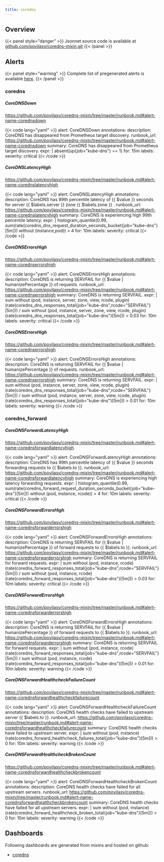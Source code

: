 ```yaml
---
title: coredns
---
```


## Overview



{{< panel style="danger" >}}
Jsonnet source code is available at [github.com/povilasv/coredns-mixin.git](https://github.com/povilasv/coredns-mixin.git)
{{< /panel >}}

## Alerts

{{< panel style="warning" >}}
Complete list of pregenerated alerts is available [here](https://github.com/observeproject/sites/blob/main/assets/coredns/alerts.yaml).
{{< /panel >}}

### coredns

##### CoreDNSDown
https://github.com/povilasv/coredns-mixin/tree/master/runbook.md#alert-name-corednsdown

{{< code lang="yaml" >}}
alert: CoreDNSDown
annotations:
  description: CoreDNS has disappeared from Prometheus target discovery.
  runbook_url: https://github.com/povilasv/coredns-mixin/tree/master/runbook.md#alert-name-corednsdown
  summary: CoreDNS has disappeared from Prometheus target discovery.
expr: |
  absent(up{job="kube-dns"} == 1)
for: 15m
labels:
  severity: critical
{{< /code >}}
 
##### CoreDNSLatencyHigh
https://github.com/povilasv/coredns-mixin/tree/master/runbook.md#alert-name-corednslatencyhigh

{{< code lang="yaml" >}}
alert: CoreDNSLatencyHigh
annotations:
  description: CoreDNS has 99th percentile latency of {{ $value }} seconds for server {{ $labels.server }} zone {{ $labels.zone }} .
  runbook_url: https://github.com/povilasv/coredns-mixin/tree/master/runbook.md#alert-name-corednslatencyhigh
  summary: CoreDNS is experiencing high 99th percentile latency.
expr: |
  histogram_quantile(0.99, sum(rate(coredns_dns_request_duration_seconds_bucket{job="kube-dns"}[5m])) without (instance,pod)) > 4
for: 10m
labels:
  severity: critical
{{< /code >}}
 
##### CoreDNSErrorsHigh
https://github.com/povilasv/coredns-mixin/tree/master/runbook.md#alert-name-corednserrorshigh

{{< code lang="yaml" >}}
alert: CoreDNSErrorsHigh
annotations:
  description: CoreDNS is returning SERVFAIL for {{ $value | humanizePercentage }} of requests.
  runbook_url: https://github.com/povilasv/coredns-mixin/tree/master/runbook.md#alert-name-corednserrorshigh
  summary: CoreDNS is returning SERVFAIL.
expr: |
  sum without (pod, instance, server, zone, view, rcode, plugin) (rate(coredns_dns_responses_total{job="kube-dns",rcode="SERVFAIL"}[5m]))
    /
  sum without (pod, instance, server, zone, view, rcode, plugin) (rate(coredns_dns_responses_total{job="kube-dns"}[5m])) > 0.03
for: 10m
labels:
  severity: critical
{{< /code >}}
 
##### CoreDNSErrorsHigh
https://github.com/povilasv/coredns-mixin/tree/master/runbook.md#alert-name-corednserrorshigh

{{< code lang="yaml" >}}
alert: CoreDNSErrorsHigh
annotations:
  description: CoreDNS is returning SERVFAIL for {{ $value | humanizePercentage }} of requests.
  runbook_url: https://github.com/povilasv/coredns-mixin/tree/master/runbook.md#alert-name-corednserrorshigh
  summary: CoreDNS is returning SERVFAIL.
expr: |
  sum without (pod, instance, server, zone, view, rcode, plugin) (rate(coredns_dns_responses_total{job="kube-dns",rcode="SERVFAIL"}[5m]))
    /
  sum without (pod, instance, server, zone, view, rcode, plugin) (rate(coredns_dns_responses_total{job="kube-dns"}[5m])) > 0.01
for: 10m
labels:
  severity: warning
{{< /code >}}
 
### coredns_forward

##### CoreDNSForwardLatencyHigh
https://github.com/povilasv/coredns-mixin/tree/master/runbook.md#alert-name-corednsforwardlatencyhigh

{{< code lang="yaml" >}}
alert: CoreDNSForwardLatencyHigh
annotations:
  description: CoreDNS has 99th percentile latency of {{ $value }} seconds forwarding requests to {{ $labels.to }}.
  runbook_url: https://github.com/povilasv/coredns-mixin/tree/master/runbook.md#alert-name-corednsforwardlatencyhigh
  summary: CoreDNS is experiencing high latency forwarding requests.
expr: |
  histogram_quantile(0.99, sum(rate(coredns_forward_request_duration_seconds_bucket{job="kube-dns"}[5m])) without (pod, instance, rcode)) > 4
for: 10m
labels:
  severity: critical
{{< /code >}}
 
##### CoreDNSForwardErrorsHigh
https://github.com/povilasv/coredns-mixin/tree/master/runbook.md#alert-name-corednsforwarderrorshigh

{{< code lang="yaml" >}}
alert: CoreDNSForwardErrorsHigh
annotations:
  description: CoreDNS is returning SERVFAIL for {{ $value | humanizePercentage }} of forward requests to {{ $labels.to }}.
  runbook_url: https://github.com/povilasv/coredns-mixin/tree/master/runbook.md#alert-name-corednsforwarderrorshigh
  summary: CoreDNS is returning SERVFAIL for forward requests.
expr: |
  sum without (pod, instance, rcode) (rate(coredns_forward_responses_total{job="kube-dns",rcode="SERVFAIL"}[5m]))
    /
  sum without (pod, instance, rcode) (rate(coredns_forward_responses_total{job="kube-dns"}[5m])) > 0.03
for: 10m
labels:
  severity: critical
{{< /code >}}
 
##### CoreDNSForwardErrorsHigh
https://github.com/povilasv/coredns-mixin/tree/master/runbook.md#alert-name-corednsforwarderrorshigh

{{< code lang="yaml" >}}
alert: CoreDNSForwardErrorsHigh
annotations:
  description: CoreDNS is returning SERVFAIL for {{ $value | humanizePercentage }} of forward requests to {{ $labels.to }}.
  runbook_url: https://github.com/povilasv/coredns-mixin/tree/master/runbook.md#alert-name-corednsforwarderrorshigh
  summary: CoreDNS is returning SERVFAIL for forward requests.
expr: |
  sum without (pod, instance, rcode) (rate(coredns_forward_responses_total{job="kube-dns",rcode="SERVFAIL"}[5m]))
    /
  sum without (pod, instance, rcode) (rate(coredns_forward_responses_total{job="kube-dns"}[5m])) > 0.01
for: 10m
labels:
  severity: warning
{{< /code >}}
 
##### CoreDNSForwardHealthcheckFailureCount
https://github.com/povilasv/coredns-mixin/tree/master/runbook.md#alert-name-corednsforwardhealthcheckfailurecount

{{< code lang="yaml" >}}
alert: CoreDNSForwardHealthcheckFailureCount
annotations:
  description: CoreDNS health checks have failed to upstream server {{ $labels.to }}.
  runbook_url: https://github.com/povilasv/coredns-mixin/tree/master/runbook.md#alert-name-corednsforwardhealthcheckfailurecount
  summary: CoreDNS health checks have failed to upstream server.
expr: |
  sum without (pod, instance) (rate(coredns_forward_healthcheck_failures_total{job="kube-dns"}[5m])) > 0
for: 10m
labels:
  severity: warning
{{< /code >}}
 
##### CoreDNSForwardHealthcheckBrokenCount
https://github.com/povilasv/coredns-mixin/tree/master/runbook.md#alert-name-corednsforwardhealthcheckbrokencount

{{< code lang="yaml" >}}
alert: CoreDNSForwardHealthcheckBrokenCount
annotations:
  description: CoreDNS health checks have failed for all upstream servers.
  runbook_url: https://github.com/povilasv/coredns-mixin/tree/master/runbook.md#alert-name-corednsforwardhealthcheckbrokencount
  summary: CoreDNS health checks have failed for all upstream servers.
expr: |
  sum without (pod, instance) (rate(coredns_forward_healthcheck_broken_total{job="kube-dns"}[5m])) > 0
for: 10m
labels:
  severity: warning
{{< /code >}}
 
## Dashboards
Following dashboards are generated from mixins and hosted on github:


- [coredns](https://github.com/observeproject/sites/blob/main/assets/coredns/dashboards/coredns.json)
